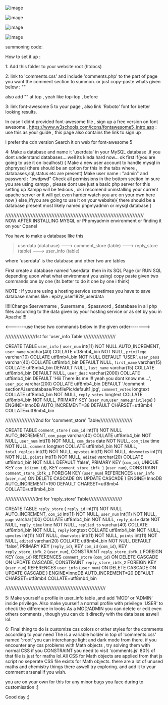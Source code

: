 ![image](https://github.com/iharshraj1123/offline-youtube-browser-video-organizer/assets/33609172/191a37c6-6f3c-4070-9517-004ade9f9448)

![image](https://github.com/iharshraj1123/offline-youtube-browser-video-organizer/assets/33609172/4c3be46b-cfcc-4893-84a7-23b04d90cbac)

![image](https://github.com/iharshraj1123/offline-youtube-browser-video-organizer/assets/33609172/f1b5f1db-703a-443b-a6ba-eca9b2214dd3)

![image](https://github.com/iharshraj1123/offline-youtube-browser-video-organizer/assets/33609172/ea07b43a-caf0-4fa0-8e2e-8a7932d702a2)








summoning code: <?php include '/comment section/comments.php' ?>

How to set it up :

1: Add this folder to your website root (htdocs) 

2: link to 'comments.css' and include 'comments.php' to the part of page you want the comment section to summon.
   or just copy-paste whats given below :
   "<?php include '/comment section/comments.php' ?>"

   also add "<?php session_start();?>" at top , yeah like top-top , before <!DOCTYPE html>

3: link font-awesome 5 to your page , also link 'Roboto' font for better looking results.

   In case I didnt provided font-awesome file , sign up a free version on font awesome , 
   https://www.w3schools.com/icons/fontawesome5_intro.asp  : use this as your guide , this page also contains the link to sign up
   
   I prefer the cdn version Search it on web for font-awesome 5


4: Make a database and name it 'userdata' in your MySQL database ,if you dont understand databases....well its kinda hard now... 
   ok first 
    if(you are going to use it on localhost) {
       Make a new user account to handle mysql in phpmysql (there should be an option for this in the tabs where , databases,sql,status etc are present) 
       Make user name : "admin" and password : "pwdpwd"
       Check all permissions in the bottom section
       im sure you are using xampp , please dont use just a basic php server for this
       setting up Xampp will be tedious , ok i recomend uninstalling your current apache server or it will get even harder
       watch you are on your own here now
    }
    else_if(you are going to use it on your website){
       there should be a database present most likely named phpmyadmin or mysql database
    }

///////////////////////////////////////////////////////////////////////////////////////    
NOW AFTER INSTALLING MYSQL or Phpmyadmin environment
    or finding it on your Cpanel

You have to make a database like this
> userdata                   (database)
---> comment_store           (table)
---> reply_store             (table)
---> user_info               (table)

where 'userdata' is the database and other two are tables

First create a database named 'userdata' then in its SQL Page (or RUN SQL depending upon what what environment you using)
copy paste given two commands one by one (its better to do it one by one i think)

NOTE :  If you are using a hosting service sometimes you have to save database names like :
      epizy_user1829_userdata

  !!!!!Change $servername , $username , $password , $database in all php files 
       according to the data given by your hosting service or as set by you in Apache!!!!

<-------use these two commands below in the given order------->

///////////////////1st for 'user_info Table'////////////////////

CREATE TABLE `user_info` (
 `user_num` int(11) NOT NULL AUTO_INCREMENT,
 `user_name` varchar(40) COLLATE utf8mb4_bin NOT NULL,
 `privilege` varchar(10) COLLATE utf8mb4_bin NOT NULL DEFAULT 'USER',
 `user_pass` varchar(40) COLLATE utf8mb4_bin DEFAULT NULL,
 `first_name` varchar(15) COLLATE utf8mb4_bin DEFAULT NULL,
 `last_name` varchar(15) COLLATE utf8mb4_bin DEFAULT NULL,
 `user_desc` varchar(2000) COLLATE utf8mb4_bin DEFAULT 'Hiii There its me !!! yeah you dont know me....',
 `user_pic` varchar(200) COLLATE utf8mb4_bin DEFAULT '/comment section/Userdatabase/ProfilePic/default1.jpg',
 `comment_votes` longtext COLLATE utf8mb4_bin NOT NULL,
 `reply_votes` longtext COLLATE utf8mb4_bin NOT NULL,
 PRIMARY KEY (`user_num`,`user_name`,`privilege`)
) ENGINE=InnoDB AUTO_INCREMENT=38 DEFAULT CHARSET=utf8mb4 COLLATE=utf8mb4_bin

///////////////////2nd for 'comment_store' Table/////////////////////

CREATE TABLE `comment_store` (
 `com_id` int(11) NOT NULL AUTO_INCREMENT,
 `com_page` varchar(40) COLLATE utf8mb4_bin NOT NULL,
 `user_num` int(11) NOT NULL,
 `com_date` date NOT NULL,
 `com_time` time NOT NULL,
 `comment` longtext COLLATE utf8mb4_bin NOT NULL,
 `total_replies` int(11) NOT NULL,
 `upvotes` int(11) NOT NULL,
 `downvotes` int(11) NOT NULL,
 `points` int(11) NOT NULL,
 `edited` varchar(20) COLLATE utf8mb4_bin NOT NULL DEFAULT 'false',
 PRIMARY KEY (`com_id`),
 UNIQUE KEY `com_id` (`com_id`),
 KEY `comment_store_ibfk_1` (`user_num`),
 CONSTRAINT `comment_store_ibfk_1` FOREIGN KEY (`user_num`) REFERENCES `user_info` (`user_num`) ON DELETE CASCADE ON UPDATE CASCADE
) ENGINE=InnoDB AUTO_INCREMENT=190 DEFAULT CHARSET=utf8mb4 COLLATE=utf8mb4_bin

///////////////////3rd for 'reply_store' Table/////////////////////

CREATE TABLE `reply_store` (
 `reply_id` int(11) NOT NULL AUTO_INCREMENT,
 `com_id` int(11) NOT NULL,
 `user_num` int(11) NOT NULL,
 `page` varchar(100) COLLATE utf8mb4_bin NOT NULL,
 `reply_date` date NOT NULL,
 `reply_time` time NOT NULL,
 `replied_to` varchar(40) COLLATE utf8mb4_bin NOT NULL,
 `reply` longtext COLLATE utf8mb4_bin NOT NULL,
 `upvotes` int(11) NOT NULL,
 `downvotes` int(11) NOT NULL,
 `points` int(11) NOT NULL,
 `edited` varchar(20) COLLATE utf8mb4_bin NOT NULL DEFAULT 'false',
 PRIMARY KEY (`reply_id`),
 KEY `com_id` (`com_id`),
 KEY `reply_store_ibfk_2` (`user_num`),
 CONSTRAINT `reply_store_ibfk_1` FOREIGN KEY (`com_id`) REFERENCES `comment_store` (`com_id`) ON DELETE CASCADE ON UPDATE CASCADE,
 CONSTRAINT `reply_store_ibfk_2` FOREIGN KEY (`user_num`) REFERENCES `user_info` (`user_num`) ON DELETE CASCADE ON UPDATE CASCADE
) ENGINE=InnoDB AUTO_INCREMENT=20 DEFAULT CHARSET=utf8mb4 COLLATE=utf8mb4_bin

///////////////////////////////////////////////////////////////


5: Make yourself a profile in user_info table ,and add 'MOD' or 'ADMIN' inside privilege.
   Also make yourself a normal profile with privilege 'USER' to check the difference in looks
   As a MOD/ADMIN you can delete or edit even others comments , though you can do it directly with the data base aswell lol.


6: Final thing to do is customize css colors or other styles for the comments according to your need 
   The is a variable holder in top of 'comments.css' named ':root'
   you can interchange light and dark mode from there.
   if you encounter any css problems with Math objects , try solving them with normal CSS if you CONSTRAINT 
   you need to visit 'comments.js' 80% of that file is just for maths lol.All CSS for Math objects are applied from that js script no seperate CSS file exists for Math objects.
   there are a lot of unused maths and chemistry things there aswell try exploring.
   and add it to your comment arsenal if you wish.

you are on your own for this for any minor bugs you face during to customisation :]

Good day ;)
